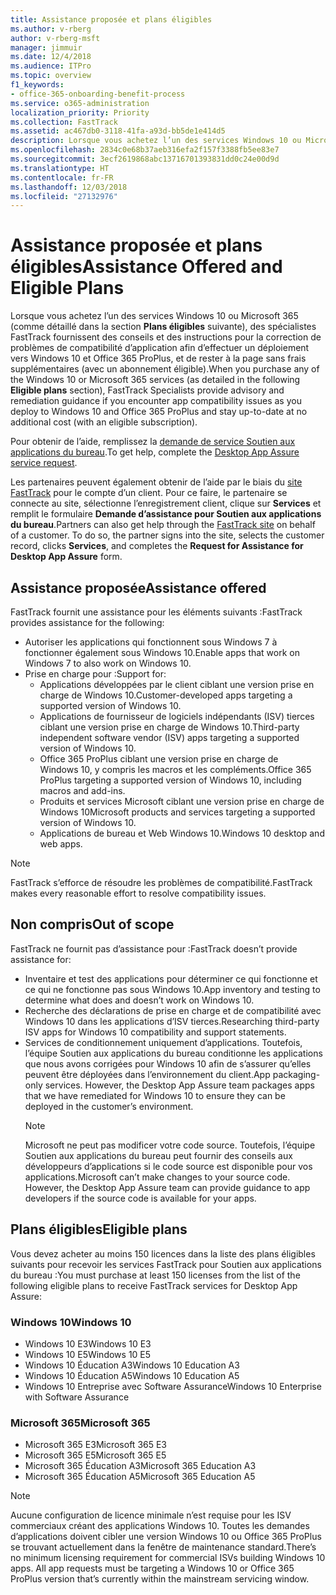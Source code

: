 ```yaml
---
title: Assistance proposée et plans éligibles
ms.author: v-rberg
author: v-rberg-msft
manager: jimmuir
ms.date: 12/4/2018
ms.audience: ITPro
ms.topic: overview
f1_keywords:
- office-365-onboarding-benefit-process
ms.service: o365-administration
localization_priority: Priority
ms.collection: FastTrack
ms.assetid: ac467db0-3118-41fa-a93d-bb5de1e414d5
description: Lorsque vous achetez l’un des services Windows 10 ou Microsoft 365, des spécialistes FastTrack fournissent des conseils et des instructions pour la correction de problèmes afin d’effectuer un déploiement vers Windows 10 et Office 365 ProPlus et de rester à la page sans frais supplémentaires (avec un abonnement éligible).
ms.openlocfilehash: 2834c0e68b37aeb316efa2f157f3388fb5ee83e7
ms.sourcegitcommit: 3ecf2619868abc13716701393831dd0c24e00d9d
ms.translationtype: HT
ms.contentlocale: fr-FR
ms.lasthandoff: 12/03/2018
ms.locfileid: "27132976"
---
```

# <a name="assistance-offered-and-eligible-plans"></a><span data-ttu-id="365c8-103">Assistance proposée et plans éligibles</span><span class="sxs-lookup"><span data-stu-id="365c8-103">Assistance Offered and Eligible Plans</span></span>   

<span data-ttu-id="365c8-104">Lorsque vous achetez l’un des services Windows 10 ou Microsoft 365 (comme détaillé dans la section **Plans éligibles** suivante), des spécialistes FastTrack fournissent des conseils et des instructions pour la correction de problèmes de compatibilité d’application afin d’effectuer un déploiement vers Windows 10 et Office 365 ProPlus, et de rester à la page sans frais supplémentaires (avec un abonnement éligible).</span><span class="sxs-lookup"><span data-stu-id="365c8-104">When you purchase any of the Windows 10 or Microsoft 365 services (as detailed in the following **Eligible plans** section), FastTrack Specialists provide advisory and remediation guidance if you encounter app compatibility issues as you deploy to Windows 10 and Office 365 ProPlus and stay up-to-date at no additional cost (with an eligible subscription).</span></span>

<span data-ttu-id="365c8-105">Pour obtenir de l’aide, remplissez la [demande de service Soutien aux applications du bureau](https://go.microsoft.com/fwlink/?linkid=2022721).</span><span class="sxs-lookup"><span data-stu-id="365c8-105">To get help, complete the [Desktop App Assure service request](https://go.microsoft.com/fwlink/?linkid=2022721).</span></span>

<span data-ttu-id="365c8-p101">Les partenaires peuvent également obtenir de l’aide par le biais du [site FastTrack](https://go.microsoft.com/fwlink/?linkid=780698) pour le compte d’un client. Pour ce faire, le partenaire se connecte au site, sélectionne l’enregistrement client, clique sur **Services** et remplit le formulaire **Demande d’assistance pour Soutien aux applications du bureau**.</span><span class="sxs-lookup"><span data-stu-id="365c8-p101">Partners can also get help through the [FastTrack site](https://go.microsoft.com/fwlink/?linkid=780698) on behalf of a customer. To do so, the partner signs into the site, selects the customer record, clicks **Services**, and completes the **Request for Assistance for Desktop App Assure** form.</span></span>

## <a name="assistance-offered"></a><span data-ttu-id="365c8-108">Assistance proposée</span><span class="sxs-lookup"><span data-stu-id="365c8-108">Assistance offered</span></span>

<span data-ttu-id="365c8-109">FastTrack fournit une assistance pour les éléments suivants :</span><span class="sxs-lookup"><span data-stu-id="365c8-109">FastTrack provides assistance for the following:</span></span>
- <span data-ttu-id="365c8-110">Autoriser les applications qui fonctionnent sous Windows 7 à fonctionner également sous Windows 10.</span><span class="sxs-lookup"><span data-stu-id="365c8-110">Enable apps that work on Windows 7 to also work on Windows 10.</span></span>
- <span data-ttu-id="365c8-111">Prise en charge pour :</span><span class="sxs-lookup"><span data-stu-id="365c8-111">Support for:</span></span>
    - <span data-ttu-id="365c8-112">Applications développées par le client ciblant une version prise en charge de Windows 10.</span><span class="sxs-lookup"><span data-stu-id="365c8-112">Customer-developed apps targeting a supported version of Windows 10.</span></span>
    - <span data-ttu-id="365c8-113">Applications de fournisseur de logiciels indépendants (ISV) tierces ciblant une version prise en charge de Windows 10.</span><span class="sxs-lookup"><span data-stu-id="365c8-113">Third-party independent software vendor (ISV) apps targeting a supported version of Windows 10.</span></span>
    - <span data-ttu-id="365c8-114">Office 365 ProPlus ciblant une version prise en charge de Windows 10, y compris les macros et les compléments.</span><span class="sxs-lookup"><span data-stu-id="365c8-114">Office 365 ProPlus targeting a supported version of Windows 10, including macros and add-ins.</span></span>
    - <span data-ttu-id="365c8-115">Produits et services Microsoft ciblant une version prise en charge de Windows 10</span><span class="sxs-lookup"><span data-stu-id="365c8-115">Microsoft products and services targeting a supported version of Windows 10.</span></span>
    - <span data-ttu-id="365c8-116">Applications de bureau et Web Windows 10.</span><span class="sxs-lookup"><span data-stu-id="365c8-116">Windows 10 desktop and web apps.</span></span>
> [!NOTE]
> <span data-ttu-id="365c8-117">FastTrack s’efforce de résoudre les problèmes de compatibilité.</span><span class="sxs-lookup"><span data-stu-id="365c8-117">FastTrack makes every reasonable effort to resolve compatibility issues.</span></span> 

## <a name="out-of-scope"></a><span data-ttu-id="365c8-118">Non compris</span><span class="sxs-lookup"><span data-stu-id="365c8-118">Out of scope</span></span>

<span data-ttu-id="365c8-119">FastTrack ne fournit pas d’assistance pour :</span><span class="sxs-lookup"><span data-stu-id="365c8-119">FastTrack doesn’t provide assistance for:</span></span>
- <span data-ttu-id="365c8-120">Inventaire et test des applications pour déterminer ce qui fonctionne et ce qui ne fonctionne pas sous Windows 10.</span><span class="sxs-lookup"><span data-stu-id="365c8-120">App inventory and testing to determine what does and doesn’t work on Windows 10.</span></span>
- <span data-ttu-id="365c8-121">Recherche des déclarations de prise en charge et de compatibilité avec Windows 10 dans les applications d’ISV tierces.</span><span class="sxs-lookup"><span data-stu-id="365c8-121">Researching third-party ISV apps for Windows 10 compatibility and support statements.</span></span>
- <span data-ttu-id="365c8-p102">Services de conditionnement uniquement d’applications. Toutefois, l’équipe Soutien aux applications du bureau conditionne les applications que nous avons corrigées pour Windows 10 afin de s’assurer qu’elles peuvent être déployées dans l’environnement du client.</span><span class="sxs-lookup"><span data-stu-id="365c8-p102">App packaging-only services. However, the Desktop App Assure team packages apps that we have remediated for Windows 10 to ensure they can be deployed in the customer’s environment.</span></span>
    > [!NOTE]
    > <span data-ttu-id="365c8-p103">Microsoft ne peut pas modificer votre code source. Toutefois, l’équipe Soutien aux applications du bureau peut fournir des conseils aux développeurs d’applications si le code source est disponible pour vos applications.</span><span class="sxs-lookup"><span data-stu-id="365c8-p103">Microsoft can’t make changes to your source code. However, the Desktop App Assure team can provide guidance to app developers if the source code is available for your apps.</span></span>

 
## <a name="eligible-plans"></a><span data-ttu-id="365c8-126">Plans éligibles</span><span class="sxs-lookup"><span data-stu-id="365c8-126">Eligible plans</span></span>

<span data-ttu-id="365c8-127">Vous devez acheter au moins 150 licences dans la liste des plans éligibles suivants pour recevoir les services FastTrack pour Soutien aux applications du bureau :</span><span class="sxs-lookup"><span data-stu-id="365c8-127">You must purchase at least 150 licenses from the list of the following eligible plans to receive FastTrack services for Desktop App Assure:</span></span>

### <a name="windows-10"></a><span data-ttu-id="365c8-128">Windows 10</span><span class="sxs-lookup"><span data-stu-id="365c8-128">Windows 10</span></span>
- <span data-ttu-id="365c8-129">Windows 10 E3</span><span class="sxs-lookup"><span data-stu-id="365c8-129">Windows 10 E3</span></span>
- <span data-ttu-id="365c8-130">Windows 10 E5</span><span class="sxs-lookup"><span data-stu-id="365c8-130">Windows 10 E5</span></span>
- <span data-ttu-id="365c8-131">Windows 10 Éducation A3</span><span class="sxs-lookup"><span data-stu-id="365c8-131">Windows 10 Education A3</span></span>
- <span data-ttu-id="365c8-132">Windows 10 Éducation A5</span><span class="sxs-lookup"><span data-stu-id="365c8-132">Windows 10 Education A5</span></span> 
- <span data-ttu-id="365c8-133">Windows 10 Entreprise avec Software Assurance</span><span class="sxs-lookup"><span data-stu-id="365c8-133">Windows 10 Enterprise with Software Assurance</span></span>

### <a name="microsoft-365"></a><span data-ttu-id="365c8-134">Microsoft 365</span><span class="sxs-lookup"><span data-stu-id="365c8-134">Microsoft 365</span></span>
- <span data-ttu-id="365c8-135">Microsoft 365 E3</span><span class="sxs-lookup"><span data-stu-id="365c8-135">Microsoft 365 E3</span></span>
- <span data-ttu-id="365c8-136">Microsoft 365 E5</span><span class="sxs-lookup"><span data-stu-id="365c8-136">Microsoft 365 E5</span></span>
- <span data-ttu-id="365c8-137">Microsoft 365 Éducation A3</span><span class="sxs-lookup"><span data-stu-id="365c8-137">Microsoft 365 Education A3</span></span>
- <span data-ttu-id="365c8-138">Microsoft 365 Éducation A5</span><span class="sxs-lookup"><span data-stu-id="365c8-138">Microsoft 365 Education A5</span></span>

> [!NOTE]
> <span data-ttu-id="365c8-p104">Aucune configuration de licence minimale n’est requise pour les ISV commerciaux créant des applications Windows 10. Toutes les demandes d’applications doivent cibler une version Windows 10 ou Office 365 ProPlus se trouvant actuellement dans la fenêtre de maintenance standard.</span><span class="sxs-lookup"><span data-stu-id="365c8-p104">There’s no minimum licensing requirement for commercial ISVs building Windows 10 apps. All app requests must be targeting a Windows 10 or Office 365 ProPlus version that’s currently within the mainstream servicing window.</span></span> 
